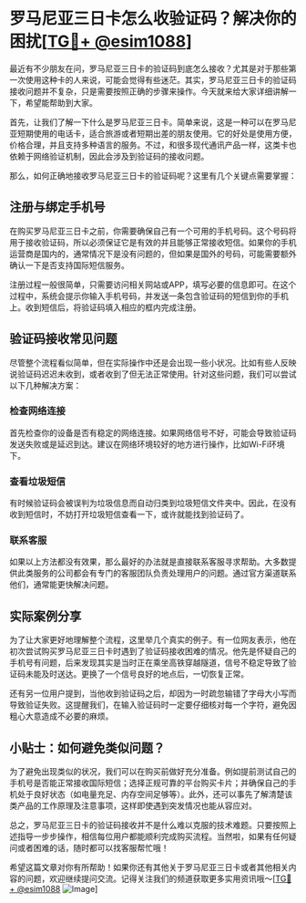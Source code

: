 # 罗马尼亚三日卡怎么收验证码？解决你的困扰[[TG💪+ @esim1088](https://t.me/s/esim1088)]

最近有不少朋友在问，罗马尼亚三日卡的验证码到底怎么接收？尤其是对于那些第一次使用这种卡的人来说，可能会觉得有些迷茫。其实，罗马尼亚三日卡的验证码接收问题并不复杂，只是需要按照正确的步骤来操作。今天就来给大家详细讲解一下，希望能帮助到大家。

首先，让我们了解一下什么是罗马尼亚三日卡。简单来说，这是一种可以在罗马尼亚短期使用的电话卡，适合旅游或者短期出差的朋友使用。它的好处是使用方便，价格合理，并且支持多种语言的服务。不过，和很多现代通讯产品一样，这类卡也依赖于网络验证机制，因此会涉及到验证码的接收问题。

那么，如何正确地接收罗马尼亚三日卡的验证码呢？这里有几个关键点需要掌握：

## 注册与绑定手机号

在购买罗马尼亚三日卡之前，你需要确保自己有一个可用的手机号码。这个号码将用于接收验证码，所以必须保证它是有效的并且能够正常接收短信。如果你的手机运营商是国内的，通常情况下是没有问题的，但如果是国外的号码，可能需要额外确认一下是否支持国际短信服务。

注册过程一般很简单，只需要访问相关网站或APP，填写必要的信息即可。在这个过程中，系统会提示你输入手机号码，并发送一条包含验证码的短信到你的手机上。收到短信后，将验证码填入相应的框内完成注册。

## 验证码接收常见问题

尽管整个流程看似简单，但在实际操作中还是会出现一些小状况。比如有些人反映说验证码迟迟未收到，或者收到了但无法正常使用。针对这些问题，我们可以尝试以下几种解决方案：

### 检查网络连接

首先检查你的设备是否有稳定的网络连接。如果网络信号不好，可能会导致验证码发送失败或是延迟到达。建议在网络环境较好的地方进行操作，比如Wi-Fi环境下。

### 查看垃圾短信

有时候验证码会被误判为垃圾信息而自动归类到垃圾短信文件夹中。因此，在没有收到短信时，不妨打开垃圾短信查看一下，或许就能找到验证码了。

### 联系客服

如果以上方法都没有效果，那么最好的办法就是直接联系客服寻求帮助。大多数提供此类服务的公司都会有专门的客服团队负责处理用户的问题。通过官方渠道联系他们，通常能更快解决问题。

## 实际案例分享

为了让大家更好地理解整个流程，这里举几个真实的例子。有一位网友表示，他在初次尝试购买罗马尼亚三日卡时遇到了验证码接收困难的情况。他先是怀疑自己的手机号有问题，后来发现其实是当时正在乘坐高铁穿越隧道，信号不稳定导致了验证码未能及时送达。更换了一个信号良好的地点后，一切恢复正常。

还有另一位用户提到，当他收到验证码之后，却因为一时疏忽输错了字母大小写而导致验证失败。这提醒我们，在输入验证码时一定要仔细核对每一个字符，避免因粗心大意造成不必要的麻烦。

## 小贴士：如何避免类似问题？

为了避免出现类似的状况，我们可以在购买前做好充分准备。例如提前测试自己的手机号是否能正常接收国际短信；选择正规可靠的平台购买卡片；并确保自己的手机处于良好状态（如电量充足、内存空间足够等）。此外，还可以事先了解清楚该类产品的工作原理及注意事项，这样即使遇到突发情况也能从容应对。

总之，罗马尼亚三日卡的验证码接收并不是什么难以克服的技术难题。只要按照上述指导一步步操作，相信每位用户都能顺利完成购买流程。当然啦，如果有任何疑问或者困难的话，随时都可以找客服帮忙哦！

希望这篇文章对你有所帮助！如果你还有其他关于罗马尼亚三日卡或者其他相关内容的问题，欢迎继续提问交流。记得关注我们的频道获取更多实用资讯哦～[[TG💪+ @esim1088](https://t.me/s/esim1088) ![Image](https://i.postimg.cc/4NQfJmqS/Snipaste-2025-05-13-00-14-12.png)]